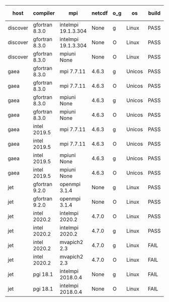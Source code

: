 

| host     | compiler                              | mpi                      | netcdf        | o_g        | os       | build       | u_pass          | u_fail          | s_pass            | s_fail            | e_pass             | e_fail             | nuopc_pass       | nuopc_fail       | artifacts link          |
|----------|---------------------------------------|--------------------------|---------------|------------|----------|-------------|-----------------|-----------------|-------------------|-------------------|--------------------|--------------------|------------------|------------------|-------------------------|
| discover | gfortran 8.3.0 | intelmpi 19.1.3.304  | None  | g | Linux | PASS | None | None | None | None | None | None | None | None | <a href="https://github.com/esmf-org/esmf-test-artifacts/tree/ca56d8d77b31464502aad24db4a44302e018b07e/release_8.4.0/gfortran/8.3.0/g/intelmpi/19.1.3.304" target="_blank">ca56d8d</a> | 
| discover | gfortran 8.3.0 | intelmpi 19.1.3.304  | None  | O | Linux | PASS | None | None | None | None | None | None | None | None | <a href="https://github.com/esmf-org/esmf-test-artifacts/tree/7c5c3b19c771f6c62769c9c1750a7866f7811619/release_8.4.0/gfortran/8.3.0/O/intelmpi/19.1.3.304" target="_blank">7c5c3b1</a> | 
| discover | gfortran 8.3.0 | mpiuni None  | None  | O | Linux | PASS | None | None | None | None | None | None | None | None | <a href="https://github.com/esmf-org/esmf-test-artifacts/tree/46188a356e5a7cce53196b9bcf38fca531a806e6/release_8.4.0/gfortran/8.3.0/O/mpiuni/None" target="_blank">46188a3</a> | 
| gaea | gfortran 8.3.0 | mpi 7.7.11  | 4.6.3  | g | Unicos | PASS | None | None | None | None | None | None | None | None | <a href="https://github.com/esmf-org/esmf-test-artifacts/tree/a41f00c2bd79d6ea55ac748f1e06940587d8308f/release_8.4.0/gfortran/8.3.0/g/mpi/7.7.11" target="_blank">a41f00c</a> | 
| gaea | gfortran 8.3.0 | mpi 7.7.11  | 4.6.3  | O | Unicos | PASS | None | None | None | None | None | None | None | None | <a href="https://github.com/esmf-org/esmf-test-artifacts/tree/c5ffd414c57ae9e2735d9d96b82c302478a298c7/release_8.4.0/gfortran/8.3.0/O/mpi/7.7.11" target="_blank">c5ffd41</a> | 
| gaea | gfortran 8.3.0 | mpiuni None  | 4.6.3  | g | Unicos | PASS | None | None | None | None | None | None | None | None | <a href="https://github.com/esmf-org/esmf-test-artifacts/tree/e66919ce8536a8b0d0a28a115539815282976c3a/release_8.4.0/gfortran/8.3.0/g/mpiuni/None" target="_blank">e66919c</a> | 
| gaea | gfortran 8.3.0 | mpiuni None  | 4.6.3  | O | Unicos | PASS | None | None | None | None | None | None | None | None | <a href="https://github.com/esmf-org/esmf-test-artifacts/tree/fa1cfb21a1a705ef75575f2c900c0ba1b1ed78a7/release_8.4.0/gfortran/8.3.0/O/mpiuni/None" target="_blank">fa1cfb2</a> | 
| gaea | intel 2019.5 | mpi 7.7.11  | 4.6.3  | g | Unicos | PASS | None | None | None | None | None | None | None | None | <a href="https://github.com/esmf-org/esmf-test-artifacts/tree/85772c080f72866ef2fbb09a891ae78de94e3076/release_8.4.0/intel/2019.5/g/mpi/7.7.11" target="_blank">85772c0</a> | 
| gaea | intel 2019.5 | mpi 7.7.11  | 4.6.3  | O | Unicos | PASS | None | None | None | None | None | None | None | None | <a href="https://github.com/esmf-org/esmf-test-artifacts/tree/4ff6907eaec3bf2471564f591c462a35445beaf5/release_8.4.0/intel/2019.5/O/mpi/7.7.11" target="_blank">4ff6907</a> | 
| gaea | intel 2019.5 | mpiuni None  | 4.6.3  | g | Unicos | PASS | None | None | None | None | None | None | None | None | <a href="https://github.com/esmf-org/esmf-test-artifacts/tree/c6ef61ce173010ca6f1cc536c8d92852821c1e0e/release_8.4.0/intel/2019.5/g/mpiuni/None" target="_blank">c6ef61c</a> | 
| gaea | intel 2019.5 | mpiuni None  | 4.6.3  | O | Unicos | PASS | None | None | None | None | None | None | None | None | <a href="https://github.com/esmf-org/esmf-test-artifacts/tree/c8f24d7ef2e87dfeee13e5fb9044cb8360c0f6c7/release_8.4.0/intel/2019.5/O/mpiuni/None" target="_blank">c8f24d7</a> | 
| jet | gfortran 9.2.0 | openmpi 3.1.4  | None  | g | Linux | PASS | 13873 | 0 | 49 | 0 | 80 | 0 | 52 | 0 | <a href="https://github.com/esmf-org/esmf-test-artifacts/tree/2b7e8a362b29a4842e8603020f9ace389f8db25d/release_8.4.0/gfortran/9.2.0/g/openmpi/3.1.4" target="_blank">2b7e8a3</a> | 
| jet | gfortran 9.2.0 | openmpi 3.1.4  | None  | O | Linux | PASS | 13873 | 0 | 49 | 0 | 80 | 0 | 52 | 0 | <a href="https://github.com/esmf-org/esmf-test-artifacts/tree/70e124386fd13d442dbd2d2525a0805b3d0901c2/release_8.4.0/gfortran/9.2.0/O/openmpi/3.1.4" target="_blank">70e1243</a> | 
| jet | intel 2020.2 | intelmpi 2020.2  | 4.7.0  | O | Linux | PASS | 13873 | 0 | 49 | 0 | 80 | 0 | 52 | 0 | <a href="https://github.com/esmf-org/esmf-test-artifacts/tree/6cdba56f228fbf882a7e54b6f2a928b0c1970dc9/release_8.4.0/intel/2020.2/O/intelmpi/2020.2" target="_blank">6cdba56</a> | 
| jet | intel 2020.2 | intelmpi 2020.2  | 4.7.0  | g | Linux | PASS | 13873 | 0 | 49 | 0 | 80 | 0 | 52 | 0 | <a href="https://github.com/esmf-org/esmf-test-artifacts/tree/c0afed321467694b288ee2c933a4a99c60f8382a/release_8.4.0/intel/2020.2/g/intelmpi/2020.2" target="_blank">c0afed3</a> | 
| jet | intel 2020.2 | mvapich2 2.3  | 4.7.0  | g | Linux | FAIL | None | None | None | None | None | None | None | None | <a href="https://github.com/esmf-org/esmf-test-artifacts/tree/a80ef0d12d0dc8146fc3647fe376d3696dd64201/release_8.4.0/intel/2020.2/g/mvapich2/2.3" target="_blank">a80ef0d</a> | 
| jet | intel 2020.2 | mvapich2 2.3  | 4.7.0  | O | Linux | FAIL | None | None | None | None | None | None | None | None | <a href="https://github.com/esmf-org/esmf-test-artifacts/tree/e5da0c6ed40012d3a0107d1bfc7bd4bf010b121f/release_8.4.0/intel/2020.2/O/mvapich2/2.3" target="_blank">e5da0c6</a> | 
| jet | pgi 18.1 | intelmpi 2018.0.4  | None  | g | Linux | FAIL | None | None | None | None | None | None | None | None | <a href="https://github.com/esmf-org/esmf-test-artifacts/tree/3cdc6825c4d2aee7b6850954740a1bde509ba7d7/release_8.4.0/pgi/18.1/g/intelmpi/2018.0.4" target="_blank">3cdc682</a> | 
| jet | pgi 18.1 | intelmpi 2018.0.4  | None  | O | Linux | FAIL | None | None | None | None | None | None | None | None | <a href="https://github.com/esmf-org/esmf-test-artifacts/tree/f6c888ddecc95e17c274e435a30dc657dd4016d2/release_8.4.0/pgi/18.1/O/intelmpi/2018.0.4" target="_blank">f6c888d</a> | 

